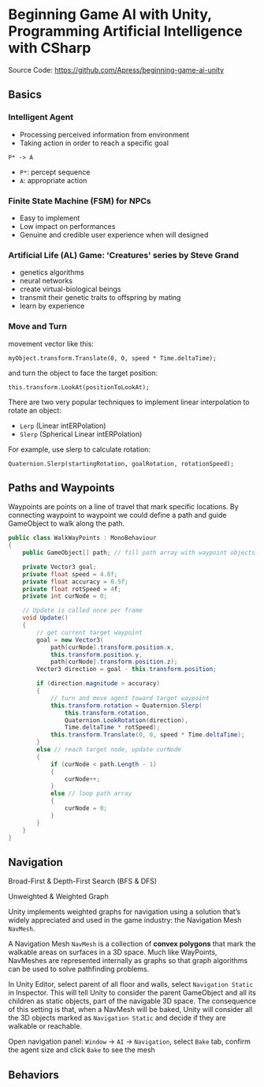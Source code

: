 # Beginning Game AI with Unity, Programming Artificial Intelligence with CSharp

Source Code: <https://github.com/Apress/beginning-game-ai-unity>

## Basics

### Intelligent Agent

- Processing perceived information from environment
- Taking action in order to reach a specific goal

`P* -> A`

- `P*`: percept sequence
- `A`: appropriate action

### Finite State Machine (FSM) for NPCs

- Easy to implement
- Low impact on performances
- Genuine and credible user experience when will designed

### Artificial Life (AL) Game: 'Creatures' series by Steve Grand

- genetics algorithms
- neural networks
- create virtual-biological beings
- transmit their genetic traits to offspring by mating
- learn by experience

### Move and Turn

movement vector like this:

`myObject.transform.Translate(0, 0, speed * Time.deltaTime);`

and turn the object to face the target position:

`this.transform.LookAt(positionToLookAt);`

There are two very popular techniques to implement linear interpolation to rotate an object:

- `Lerp` (Linear intERPolation)
- `Slerp` (Spherical Linear intERPolation)

For example, use slerp to calculate rotation:

`Quaternion.Slerp(startingRotation, goalRotation, rotationSpeed);`

## Paths and Waypoints

Waypoints are points on a line of travel that mark specific locations. By connecting waypoint to waypoint we could define a path and guide GameObject to walk along the path.

``` csharp
public class WalkWayPoints : MonoBehaviour
{
    public GameObject[] path; // fill path array with waypoint objects in Editor

    private Vector3 goal;
    private float speed = 4.0f;
    private float accuracy = 0.5f;
    private float rotSpeed = 4f;
    private int curNode = 0;

    // Update is called once per frame
    void Update()
    {
        // get current target waypoint
        goal = new Vector3(
            path[curNode].transform.position.x,
            this.transform.position.y,
            path[curNode].transform.position.z);
        Vector3 direction = goal - this.transform.position;

        if (direction.magnitude > accuracy)
        {
            // turn and move agent toward target waypoint
            this.transform.rotation = Quaternion.Slerp(
                this.transform.rotation,
                Quaternion.LookRotation(direction),
                Time.deltaTime * rotSpeed);
            this.transform.Translate(0, 0, speed * Time.deltaTime);
        }
        else // reach target node, update curNode
        {
            if (curNode < path.Length - 1)
            {
                curNode++;
            }
            else // loop path array
            {
                curNode = 0;
            }
        }
    }
}
```

## Navigation

Broad-First & Depth-First Search (BFS & DFS)

Unweighted & Weighted Graph

Unity implements weighted graphs for navigation using a solution that’s widely appreciated and used in the game industry: the Navigation Mesh `NavMesh`.

A Navigation Mesh `NavMesh` is a collection of **convex polygons** that mark the walkable areas on surfaces in a 3D space. Much like WayPoints, NavMeshes are represented internally as graphs so that graph algorithms can be used to solve pathfinding problems.

In Unity Editor, select parent of all floor and walls, select `Navigation Static` in Inspector. This will tell Unity to consider the parent GameObject and all its children as static objects, part of the navigable 3D space. The consequence of this setting is that, when a NavMesh will be baked, Unity will consider all the 3D objects marked as `Navigation Static` and decide if they are walkable or reachable.

Open navigation panel: `Window` -> `AI` -> `Navigation`, select `Bake` tab, confirm the agent size and click `Bake` to see the mesh

## Behaviors
